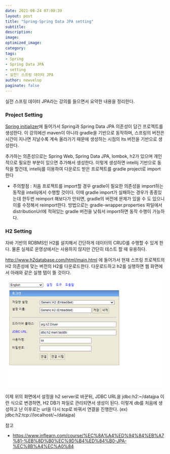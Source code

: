 ```yaml
---
date: 2021-08-24 07:00:39
layout: post
title: "Spring-Spring Data JPA setting"
subtitle:
description:
image:
optimized_image:
category:
tags:
- Spring
- Spring Data JPA
- setting
- 실전! 스프링 데이터 JPA
author: newvelop
paginate: false
---
```

실전 스프링 데이터 JPA라는 강의를 들으면서 요약한 내용을  정리한다.

### Project Setting
[Spring initializer](https://start.spring.io/)에 들어가서 Spring과 Spring Data JPA 의존성이 담긴 프로젝트를 생성한다. 이 강의에선 maven이 아니라 gradle을 기반으로 동작하며, 스프링의 버전은 시간이 지나면 지날수록 계속 올라가기 때문에 생성하는 시점의 lts 버전을 기반으로 생성한다.

추가하는 의존성으로는 Spring Web, Spring Data JPA, lombok, h2가 있으며 개인적으로 필요한 부분이 있으면 추가해서 생성한다. 이렇게 생성하면 intellij 기반으로 동작을 할건데, intellij를 이용하여 다운로드 받은 프로젝트를 gradle project로 import한다

* 주의할점 : 처음 프로젝트를 import할 경우 gradle이 필요한 의존성을 import하는 동작을 intellij에서 수행할 것이다. 이때 gradle import가 실패하는 경우가 종종있는데 한두번 reimport 해보다가 안되면, gradle의 버전에 문제가 있을 수 도 있으니 이를 수정해서 reimport한다. 방법으로는 gradle-wrapper.properties 파일에서 distributionUrl에 적혀있는 gradle 버전을 낮춰서 import하면 동작 수행이 가능하다.

### H2 Setting
자바 기반의 RDBMS인 H2를 설치해서 간단하게 데이터의 CRUD를 수행할 수 있게 한다. 물론 실제로 운영상에서는 사용하지 않지만 간단히 테스트 할 때 유용하다.

http://www.h2database.com/html/main.html 에 들어가서 현재 스프링 프로젝트의 H2 의존성에 맞는 버전의 H2를 다운로드한다. 다운로드하고 h2를 실행하면 웹 화면에서 아래와 같은 실행 탭이 뜰 것이다.

![screensh](../assets/img/2021-08-24-Spring---Spring-Data-JPA-setting/h2.png)

이제 위의 화면에서 설정을 h2 server로 바꾼뒤, JDBC URL을 jdbc:h2:~/datajpa 이런 식으로 변경하면, H2 DB가 파일로 관리되면서 생성이 된다. 이렇게 db를 처음에 생성하고 난 이후로는 url을 다시 tcp로 바꿔서 연결을 진행한다. (ex) jdbc:h2:tcp://localhost/~/datajpa)



참고
- https://www.inflearn.com/course/%EC%8A%A4%ED%94%84%EB%A7%81-%EB%8D%B0%EC%9D%B4%ED%84%B0-JPA-%EC%8B%A4%EC%A0%84